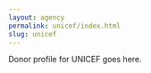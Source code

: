 ```yaml
---
layout: agency
permalink: unicef/index.html
slug: unicef
---
```


Donor profile for UNICEF goes here.
